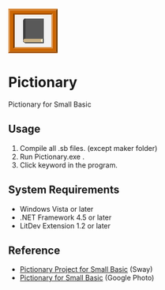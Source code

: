 ![icon](img/PictionaryIcon.png)

# Pictionary
Pictionary for Small Basic

## Usage
1. Compile all .sb files. (except maker folder)
1. Run Pictionary.exe .
1. Click keyword in the program.

## System Requirements
- Windows Vista or later
- .NET Framework 4.5 or later
- LitDev Extension 1.2 or later

## Reference
- [Pictionary Project for Small Basic](https://sway.com/gIdC8unQibvltFHq?ref=Link) (Sway)
- [Pictionary for Small Basic](https://photos.google.com/share/AF1QipPK5jxBcHW8k3VRzNct1qr_yS258LEKRSlh-wqatw_a3qlGxImkljk896G4K_Sy0w?key=UUM5dTBGbmw2LTM2MllfWXlsUTF6ZnFvc2NlX3pB) (Google Photo)
